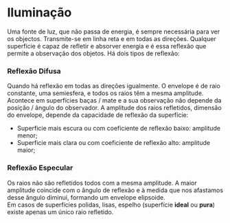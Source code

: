 # Iluminação

Uma fonte de luz, que não passa de energia, é sempre necessária para ver os objectos. Transmite-se em linha reta e em todas as direções. Qualquer superfície é capaz de refletir e absorver energia e é essa reflexão que permite a observação dos objetos. Há dois tipos de reflexão:

### Reflexão Difusa

Quando há reflexão em todas as direções igualmente. O envelope é de raio constante, uma semiesfera, e todos os raios têm a mesma amplitude. Acontece em superfícies baças / mate e a sua observação não depende da posição / ângulo do observador. A amplitude dos raios refletidos, dimensão do envelope, depende da capacidade de reflexão da superfície:
- Superficie mais escura ou com coeficiente de reflexão baixo: amplitude menor;
- Superficie mais clara ou com coeficiente de reflexão alto: amplitude maior;

### Reflexão Especular

Os raios não são refletidos todos com a mesma amplitude. A maior amplitude coincide com o ângulo de reflexão e à medida que nos afastamos desse ângulo diminui, formando um envelope elipsoide. <br>
Em casos de superfícies polidas, lisas, espelho (superfície **ideal** ou **pura**) existe apenas um único raio refletido. 
